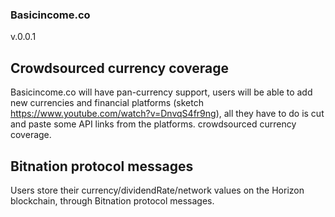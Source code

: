 ### Basicincome.co
v.0.0.1


## Crowdsourced currency coverage

Basicincome.co will have pan-currency support, users will be able to add new currencies and financial platforms 
(sketch https://www.youtube.com/watch?v=DnvqS4fr9ng), all they have to do is cut and paste some API links from the platforms. 
crowdsourced currency coverage. 


## Bitnation protocol messages 

Users store their currency/dividendRate/network values on the Horizon blockchain, through Bitnation protocol messages.